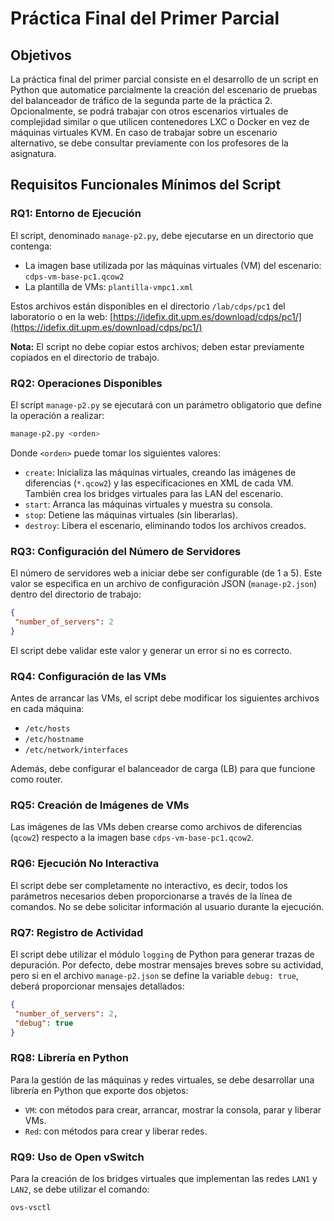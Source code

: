 # Práctica Final del Primer Parcial

## Objetivos
La práctica final del primer parcial consiste en el desarrollo de un script en Python que automatice parcialmente la creación del escenario de pruebas del balanceador de tráfico de la segunda parte de la práctica 2. Opcionalmente, se podrá trabajar con otros escenarios virtuales de complejidad similar o que utilicen contenedores LXC o Docker en vez de máquinas virtuales KVM. En caso de trabajar sobre un escenario alternativo, se debe consultar previamente con los profesores de la asignatura.

## Requisitos Funcionales Mínimos del Script

### RQ1: Entorno de Ejecución
El script, denominado `manage-p2.py`, debe ejecutarse en un directorio que contenga:
- La imagen base utilizada por las máquinas virtuales (VM) del escenario: `cdps-vm-base-pc1.qcow2`
- La plantilla de VMs: `plantilla-vmpc1.xml`

Estos archivos están disponibles en el directorio `/lab/cdps/pc1` del laboratorio o en la web:
[https://idefix.dit.upm.es/download/cdps/pc1/](https://idefix.dit.upm.es/download/cdps/pc1/)

**Nota:** El script no debe copiar estos archivos; deben estar previamente copiados en el directorio de trabajo.

### RQ2: Operaciones Disponibles
El script `manage-p2.py` se ejecutará con un parámetro obligatorio que define la operación a realizar:
```bash
manage-p2.py <orden>
```
Donde `<orden>` puede tomar los siguientes valores:
- `create`: Inicializa las máquinas virtuales, creando las imágenes de diferencias (`*.qcow2`) y las especificaciones en XML de cada VM. También crea los bridges virtuales para las LAN del escenario.
- `start`: Arranca las máquinas virtuales y muestra su consola.
- `stop`: Detiene las máquinas virtuales (sin liberarlas).
- `destroy`: Libera el escenario, eliminando todos los archivos creados.

### RQ3: Configuración del Número de Servidores
El número de servidores web a iniciar debe ser configurable (de 1 a 5). Este valor se especifica en un archivo de configuración JSON (`manage-p2.json`) dentro del directorio de trabajo:
```json
{
 "number_of_servers": 2
}
```
El script debe validar este valor y generar un error si no es correcto.

### RQ4: Configuración de las VMs
Antes de arrancar las VMs, el script debe modificar los siguientes archivos en cada máquina:
- `/etc/hosts`
- `/etc/hostname`
- `/etc/network/interfaces`

Además, debe configurar el balanceador de carga (LB) para que funcione como router.

### RQ5: Creación de Imágenes de VMs
Las imágenes de las VMs deben crearse como archivos de diferencias (`qcow2`) respecto a la imagen base `cdps-vm-base-pc1.qcow2`.

### RQ6: Ejecución No Interactiva
El script debe ser completamente no interactivo, es decir, todos los parámetros necesarios deben proporcionarse a través de la línea de comandos. No se debe solicitar información al usuario durante la ejecución.

### RQ7: Registro de Actividad
El script debe utilizar el módulo `logging` de Python para generar trazas de depuración. Por defecto, debe mostrar mensajes breves sobre su actividad, pero si en el archivo `manage-p2.json` se define la variable `debug: true`, deberá proporcionar mensajes detallados:
```json
{
 "number_of_servers": 2,
 "debug": true
}
```

### RQ8: Librería en Python
Para la gestión de las máquinas y redes virtuales, se debe desarrollar una librería en Python que exporte dos objetos:
- `VM`: con métodos para crear, arrancar, mostrar la consola, parar y liberar VMs.
- `Red`: con métodos para crear y liberar redes.

### RQ9: Uso de Open vSwitch
Para la creación de los bridges virtuales que implementan las redes `LAN1` y `LAN2`, se debe utilizar el comando:
```bash
ovs-vsctl
```



